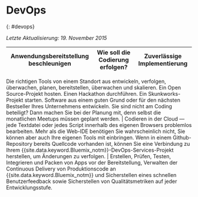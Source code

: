 

# DevOps
{: #devops}

*Letzte Aktualisierung: 19. November 2015*

Anwendungsbereitstellung beschleunigen | Wie soll die Codierung erfolgen? | Zuverlässige Implementierung
---- | ---- | ----
Die richtigen Tools von einem Standort aus entwickeln, verfolgen, überwachen, planen, bereitstellen, überwachen und skalieren. Ein Open Source-Projekt
hosten. Einen Hackathon durchführen. Ein Skunkworks-Projekt starten. Software aus einem guten Grund oder für den nächsten Bestseller Ihres
Unternehmens entwickeln. Sie sind nicht am Coding beteiligt? Dann machen Sie bei der Planung mit, denn selbst die monatlichen Meetups müssen geplant werden. | Codieren in der Cloud — jede Textdatei oder jedes Script
innerhalb des eigenen Browsers problemlos bearbeiten. Mehr als die Web-IDE benötigen Sie wahrscheinlich nicht, Sie können aber auch Ihre
eigenen Tools mit einbringen. Wenn in einem Github-Repository bereits Quellcode vorhanden ist, können Sie eine Verbindung zu Ihrem {{site.data.keyword.Bluemix_notm}}-DevOps-Services-Projekt herstellen, um Änderungen zu verfolgen. | Erstellen, Prüfen, Testen, Integrieren und Packen von Apps vor der Bereitstellung, Verwalten der Continuous Delivery von Produktionscode an {{site.data.keyword.Bluemix_notm}} und Sicherstellen eines schnellen Benutzerfeedback sowie Sicherstellen von Qualitätsmetriken auf jeder Entwicklungsstufe.
